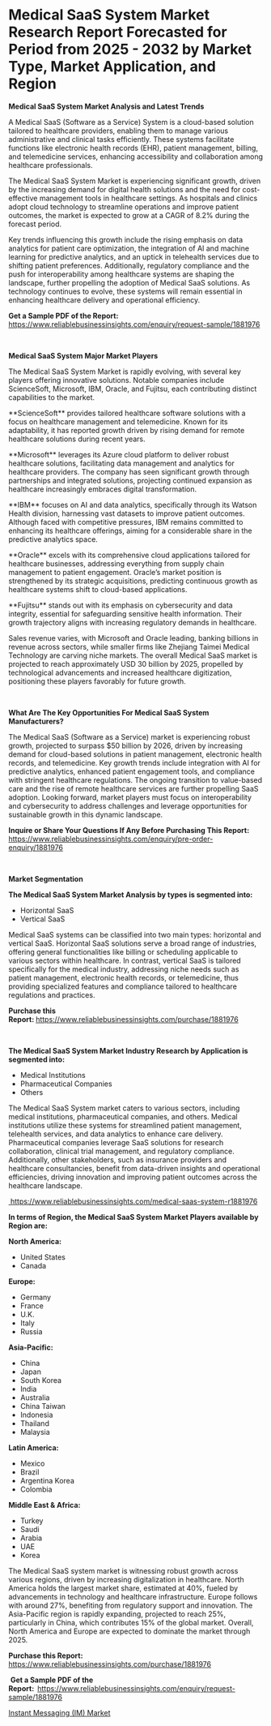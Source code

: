<p><h1>Medical SaaS System Market Research Report Forecasted for Period from 2025 -  2032 by Market Type, Market Application, and Region</h1></p><p><strong>Medical SaaS System Market Analysis and Latest Trends</strong></p>
<p><p>A Medical SaaS (Software as a Service) System is a cloud-based solution tailored to healthcare providers, enabling them to manage various administrative and clinical tasks efficiently. These systems facilitate functions like electronic health records (EHR), patient management, billing, and telemedicine services, enhancing accessibility and collaboration among healthcare professionals.</p><p>The Medical SaaS System Market is experiencing significant growth, driven by the increasing demand for digital health solutions and the need for cost-effective management tools in healthcare settings. As hospitals and clinics adopt cloud technology to streamline operations and improve patient outcomes, the market is expected to grow at a CAGR of 8.2% during the forecast period. </p><p>Key trends influencing this growth include the rising emphasis on data analytics for patient care optimization, the integration of AI and machine learning for predictive analytics, and an uptick in telehealth services due to shifting patient preferences. Additionally, regulatory compliance and the push for interoperability among healthcare systems are shaping the landscape, further propelling the adoption of Medical SaaS solutions. As technology continues to evolve, these systems will remain essential in enhancing healthcare delivery and operational efficiency.</p></p>
<p><strong>Get a Sample PDF of the Report:&nbsp;</strong> <a href="https://www.reliablebusinessinsights.com/enquiry/request-sample/1881976?utm_campaign=2239&utm_medium=2&utm_source=Github&utm_content=ia&utm_term=11032025&utm_id=medical-saas-system">https://www.reliablebusinessinsights.com/enquiry/request-sample/1881976</a></p>
<p>&nbsp;</p>
<p><strong>Medical SaaS System Major Market Players</strong></p>
<p><p>The Medical SaaS System Market is rapidly evolving, with several key players offering innovative solutions. Notable companies include ScienceSoft, Microsoft, IBM, Oracle, and Fujitsu, each contributing distinct capabilities to the market.</p><p>**ScienceSoft** provides tailored healthcare software solutions with a focus on healthcare management and telemedicine. Known for its adaptability, it has reported growth driven by rising demand for remote healthcare solutions during recent years. </p><p>**Microsoft** leverages its Azure cloud platform to deliver robust healthcare solutions, facilitating data management and analytics for healthcare providers. The company has seen significant growth through partnerships and integrated solutions, projecting continued expansion as healthcare increasingly embraces digital transformation.</p><p>**IBM** focuses on AI and data analytics, specifically through its Watson Health division, harnessing vast datasets to improve patient outcomes. Although faced with competitive pressures, IBM remains committed to enhancing its healthcare offerings, aiming for a considerable share in the predictive analytics space.</p><p>**Oracle** excels with its comprehensive cloud applications tailored for healthcare businesses, addressing everything from supply chain management to patient engagement. Oracle’s market position is strengthened by its strategic acquisitions, predicting continuous growth as healthcare systems shift to cloud-based applications.</p><p>**Fujitsu** stands out with its emphasis on cybersecurity and data integrity, essential for safeguarding sensitive health information. Their growth trajectory aligns with increasing regulatory demands in healthcare.</p><p>Sales revenue varies, with Microsoft and Oracle leading, banking billions in revenue across sectors, while smaller firms like Zhejiang Taimei Medical Technology are carving niche markets. The overall Medical SaaS market is projected to reach approximately USD 30 billion by 2025, propelled by technological advancements and increased healthcare digitization, positioning these players favorably for future growth.</p></p>
<p>&nbsp;</p>
<p><strong>What Are The Key Opportunities For Medical SaaS System Manufacturers?</strong></p>
<p><p>The Medical SaaS (Software as a Service) market is experiencing robust growth, projected to surpass $50 billion by 2026, driven by increasing demand for cloud-based solutions in patient management, electronic health records, and telemedicine. Key growth trends include integration with AI for predictive analytics, enhanced patient engagement tools, and compliance with stringent healthcare regulations. The ongoing transition to value-based care and the rise of remote healthcare services are further propelling SaaS adoption. Looking forward, market players must focus on interoperability and cybersecurity to address challenges and leverage opportunities for sustainable growth in this dynamic landscape.</p></p>
<p><strong>Inquire or Share Your Questions If Any Before Purchasing This Report:</strong> <a href="https://www.reliablebusinessinsights.com/enquiry/pre-order-enquiry/1881976?utm_campaign=2239&utm_medium=2&utm_source=Github&utm_content=ia&utm_term=11032025&utm_id=medical-saas-system">https://www.reliablebusinessinsights.com/enquiry/pre-order-enquiry/1881976</a></p>
<p>&nbsp;</p>
<p><strong>Market Segmentation</strong></p>
<p><strong>The Medical SaaS System Market Analysis by types is segmented into:</strong></p>
<p><ul><li>Horizontal SaaS</li><li>Vertical SaaS</li></ul></p>
<p><p>Medical SaaS systems can be classified into two main types: horizontal and vertical SaaS. Horizontal SaaS solutions serve a broad range of industries, offering general functionalities like billing or scheduling applicable to various sectors within healthcare. In contrast, vertical SaaS is tailored specifically for the medical industry, addressing niche needs such as patient management, electronic health records, or telemedicine, thus providing specialized features and compliance tailored to healthcare regulations and practices.</p></p>
<p><strong>Purchase this Report:&nbsp;</strong><a href="https://www.reliablebusinessinsights.com/purchase/1881976?utm_campaign=2239&utm_medium=2&utm_source=Github&utm_content=ia&utm_term=11032025&utm_id=medical-saas-system">https://www.reliablebusinessinsights.com/purchase/1881976</a></p>
<p>&nbsp;</p>
<p><strong>The Medical SaaS System Market Industry Research by Application is segmented into:</strong></p>
<p><ul><li>Medical Institutions</li><li>Pharmaceutical Companies</li><li>Others</li></ul></p>
<p><p>The Medical SaaS System market caters to various sectors, including medical institutions, pharmaceutical companies, and others. Medical institutions utilize these systems for streamlined patient management, telehealth services, and data analytics to enhance care delivery. Pharmaceutical companies leverage SaaS solutions for research collaboration, clinical trial management, and regulatory compliance. Additionally, other stakeholders, such as insurance providers and healthcare consultancies, benefit from data-driven insights and operational efficiencies, driving innovation and improving patient outcomes across the healthcare landscape.</p></p>
<p><a href="https://www.reliablebusinessinsights.com/medical-saas-system-r1881976?utm_campaign=2239&utm_medium=2&utm_source=Github&utm_content=ia&utm_term=11032025&utm_id=medical-saas-system">&nbsp;https://www.reliablebusinessinsights.com/medical-saas-system-r1881976</a></p>
<p><strong>In terms of Region, the Medical SaaS System Market Players available by Region are:</strong></p>
<p>
    <p> <strong> North America: </strong>
        <ul>
            <li>United States</li>
            <li>Canada</li>
        </ul>
        </p> 
    <p> <strong> Europe: </strong>
        <ul>
            <li>Germany</li>
            <li>France</li>
            <li>U.K.</li>
            <li>Italy</li>
            <li>Russia</li>
        </ul>
        </p> 
    <p> <strong> Asia-Pacific: </strong>
        <ul>
            <li>China</li>
            <li>Japan</li>
            <li>South Korea</li>
            <li>India</li>
            <li>Australia</li>
            <li>China Taiwan</li>
            <li>Indonesia</li>
            <li>Thailand</li>
            <li>Malaysia</li>
        </ul>
        </p> 
    <p> <strong> Latin America: </strong>
        <ul>
            <li>Mexico</li>
            <li>Brazil</li>
            <li>Argentina Korea</li>
            <li>Colombia</li>
        </ul>
        </p> 
    <p> <strong> Middle East & Africa: </strong>
        <ul>
            <li>Turkey</li>
            <li>Saudi</li>
            <li>Arabia</li>
            <li>UAE</li>
            <li>Korea</li>
        </ul>
    </p>
    </p>
<p><p>The Medical SaaS system market is witnessing robust growth across various regions, driven by increasing digitalization in healthcare. North America holds the largest market share, estimated at 40%, fueled by advancements in technology and healthcare infrastructure. Europe follows with around 27%, benefiting from regulatory support and innovation. The Asia-Pacific region is rapidly expanding, projected to reach 25%, particularly in China, which contributes 15% of the global market. Overall, North America and Europe are expected to dominate the market through 2025.</p></p>
<p><strong>Purchase this Report: </strong><a href="https://www.reliablebusinessinsights.com/purchase/1881976?utm_campaign=2239&utm_medium=2&utm_source=Github&utm_content=ia&utm_term=11032025&utm_id=medical-saas-system">https://www.reliablebusinessinsights.com/purchase/1881976</a></p>
<p>&nbsp;<strong>Get a Sample PDF of the Report:&nbsp;&nbsp;</strong><a href="https://www.reliablebusinessinsights.com/enquiry/request-sample/1881976?utm_campaign=2239&utm_medium=2&utm_source=Github&utm_content=ia&utm_term=11032025&utm_id=medical-saas-system">https://www.reliablebusinessinsights.com/enquiry/request-sample/1881976</a></p>
<p><strong></strong></p>
<p><p><a href="https://github.com/dukawashviro/Market-Research-Report-List-1/blob/main/instant-messaging-im-market.md?utm_campaign=2239&utm_medium=2&utm_source=Github&utm_content=ia&utm_term=11032025&utm_id=medical-saas-system">Instant Messaging (IM) Market</a></p></p>